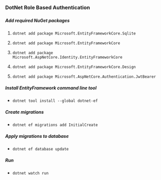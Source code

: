 ### DotNet Role Based Authentication

###

##### Add required NuGet packages

1. `dotnet add package Microsoft.EntityFrameworkCore.Sqlite`

2. `dotnet add package Microsoft.EntityFrameworkCore`

3. `dotnet add package Microsoft.AspNetCore.Identity.EntityFrameworkCore`

4. `dotnet add package Microsoft.EntityFrameworkCore.Design`

5. `dotnet add package Microsoft.AspNetCore.Authentication.JwtBearer`

##### Install EntityFramework command line tool

* `dotnet tool install --global dotnet-ef`

##### Create migrations

* `dotnet ef migrations add InitialCreate`

##### Apply migrations to database

* `dotnet ef database update`

##### Run

* `dotnet watch run`